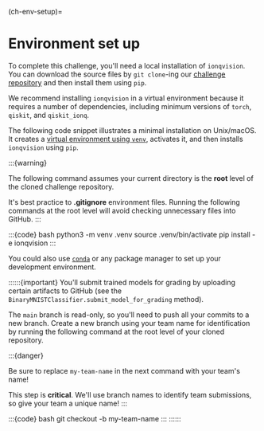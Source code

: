 (ch-env-setup)=
# Environment set up

To complete this challenge, you'll need a local installation of `ionqvision`. You can download the source files by `git clone`-ing our [challenge repository](https://github.com/willieab/ionq-skku-vision-challenge) and then install them using `pip`.

We recommend installing `ionqvision` in a virtual environment because it requires a number of dependencies, including minimum versions of `torch`, `qiskit`, and `qiskit_ionq`.

The following code snippet illustrates a minimal installation on Unix/macOS. It creates a [virtual environment using `venv`](https://packaging.python.org/en/latest/guides/installing-using-pip-and-virtual-environments/), activates it, and then installs `ionqvision` using `pip`. 

:::{warning}

The following command assumes your current directory is the **root** level of the cloned challenge repository.

It's best practice to **.gitignore** environment files. Running the following commands at the root level will avoid checking unnecessary files into GitHub.
:::

:::{code} bash
python3 -m venv .venv
source .venv/bin/activate
pip install -e ionqvision
:::

You could also use [`conda`](https://conda.io/projects/conda/en/latest/user-guide/install/index.html) or any package manager to set up your development environment.

::::::{important}
You'll submit trained models for grading by uploading certain artifacts to GitHub (see the `BinaryMNISTClassifier.submit_model_for_grading` method).

The `main` branch is read-only, so you'll need to push all your commits to a new branch. Create a new branch using your team name for identification by running the following command at the root level of your cloned repository.

:::{danger}

Be sure to replace `my-team-name` in the next command with your team's name!

This step is **critical**. We'll use branch names to identify team submissions, so give your team a unique name!
:::

:::{code} bash
git checkout -b my-team-name
:::
::::::
